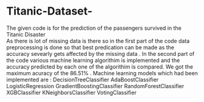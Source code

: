 # Titanic-Dataset-
The given code is for the prediction of the passengers survived in the Titanic Disaster  
As there is lot of missing data is there so in the first part of the code data preprocessing is done so that best predication can be made as the accuracy sevearly gets affected by the missing data . 
In the second part of the code various machine learning algorithim is implemented and the accuracy predicted by each one of the algorithim is compared. We got the maximum acuracy of the 86.51% . 
Machine learning models which had been implemented are : 
DecisionTreeClassifier
AdaBoostClassifier
LogisticRegression
GradientBoostingClassifier
RandomForestClassifier
XGBClassifier
KNeighborsClassifier
VotingClassifier
